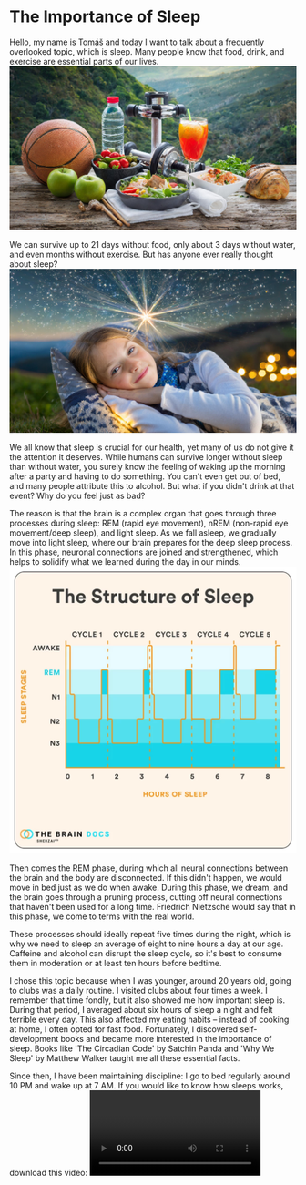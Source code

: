 # The Importance of Sleep

Hello, my name is Tomáš and today I want to talk about a frequently overlooked topic, which is sleep. 
Many people know that food, drink, and exercise are essential parts of our lives. 
![Page 4](https://github.com/tomaspetera/english-for-designers/blob/main/05-story-telling/IMG/Firefly%20food%2C%20drink%20and%20do%20sports%2040050.jpg)

We can survive up to 21 days without food, only about 3 days without water, and even months without exercise. But has anyone ever really thought about sleep?
![Page 6](https://github.com/tomaspetera/english-for-designers/blob/main/05-story-telling/IMG/Firefly%20sleeping%20girl%20with%20a%20star%20of%20light%20over%20her%20face%2040050.jpg)

We all know that sleep is crucial for our health, yet many of us do not give it the attention it deserves. While humans can survive longer without sleep than without water, you surely know the feeling of waking up the morning after a party and having to do something. You can't even get out of bed, and many people attribute this to alcohol. But what if you didn't drink at that event? Why do you feel just as bad?

The reason is that the brain is a complex organ that goes through three processes during sleep: REM (rapid eye movement), nREM (non-rapid eye movement/deep sleep), and light sleep. As we fall asleep, we gradually move into light sleep, where our brain prepares for the deep sleep process. In this phase, neuronal connections are joined and strengthened, which helps to solidify what we learned during the day in our minds.
![Page 11](https://github.com/tomaspetera/english-for-designers/blob/main/05-story-telling/IMG/The-Structure-of-Sleep-Brain-Docs-Sherzai-1024x1024.jpg)

Then comes the REM phase, during which all neural connections between the brain and the body are disconnected. If this didn't happen, we would move in bed just as we do when awake. During this phase, we dream, and the brain goes through a pruning process, cutting off neural connections that haven't been used for a long time. Friedrich Nietzsche would say that in this phase, we come to terms with the real world.

These processes should ideally repeat five times during the night, which is why we need to sleep an average of eight to nine hours a day at our age. Caffeine and alcohol can disrupt the sleep cycle, so it's best to consume them in moderation or at least ten hours before bedtime.

I chose this topic because when I was younger, around 20 years old, going to clubs was a daily routine. I visited clubs about four times a week. I remember that time fondly, but it also showed me how important sleep is. During that period, I averaged about six hours of sleep a night and felt terrible every day. This also affected my eating habits – instead of cooking at home, I often opted for fast food. Fortunately, I discovered self-development books and became more interested in the importance of sleep. Books like 'The Circadian Code' by Satchin Panda and 'Why We Sleep' by Matthew Walker taught me all these essential facts.

Since then, I have been maintaining discipline: I go to bed regularly around 10 PM and wake up at 7 AM.
If you would like to know how sleeps works, download this video: ![Page 20](https://github.com/tomaspetera/english-for-designers/blob/main/05-story-telling/IMG/How%20does%20sleep%20work%EF%BC%9F%20-%20Introduction%2C%20Physiology%2C%20EEG%2C%20Circadian%20Rhythm%20.mp4)
